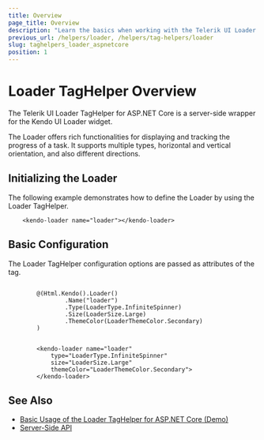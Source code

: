 ```yaml
---
title: Overview
page_title: Overview
description: "Learn the basics when working with the Telerik UI Loader TagHelper for ASP.NET Core (MVC 6 or ASP.NET Core MVC)."
previous_url: /helpers/loader, /helpers/tag-helpers/loader
slug: taghelpers_loader_aspnetcore
position: 1
---
```


# Loader TagHelper Overview

The Telerik UI Loader TagHelper for ASP.NET Core is a server-side wrapper for the Kendo UI Loader widget.

The Loader offers rich functionalities for displaying and tracking the progress of a task. It supports multiple types, horizontal and vertical orientation, and also different directions.

## Initializing the Loader

The following example demonstrates how to define the Loader by using the Loader TagHelper.

        <kendo-loader name="loader"></kendo-loader>

## Basic Configuration

The Loader TagHelper configuration options are passed as attributes of the tag.

```cshtml

        @(Html.Kendo().Loader()
                .Name("loader")
                .Type(LoaderType.InfiniteSpinner)
                .Size(LoaderSize.Large)
                .ThemeColor(LoaderThemeColor.Secondary)
        )
```
```tagHelper

        <kendo-loader name="loader"
            type="LoaderType.InfiniteSpinner" 
            size="LoaderSize.Large" 
            themeColor="LoaderThemeColor.Secondary">
        </kendo-loader>

```

## See Also

* [Basic Usage of the Loader TagHelper for ASP.NET Core (Demo)](https://demos.telerik.com/aspnet-core/loader/tag-helper)
* [Server-Side API](/api/loader)
